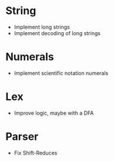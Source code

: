# String
* Implement long strings
* Implement decoding of long strings

# Numerals
* Implement scientific notation numerals

# Lex
* Improve logic, maybe with a DFA

# Parser
* Fix Shift-Reduces